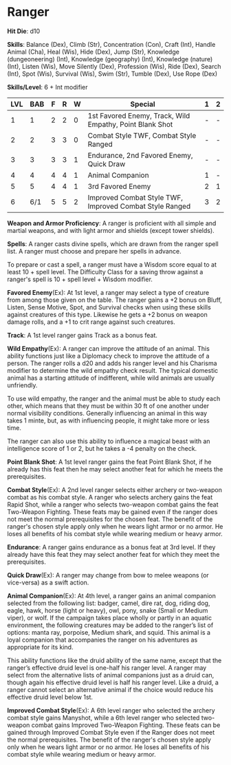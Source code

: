 # Ranger

**Hit Die**: d10

**Skills**: Balance (Dex), Climb (Str), Concentration (Con), Craft (Int), Handle Animal (Cha), Heal (Wis), Hide (Dex), Jump (Str), Knowledge (dungeoneering) (Int), Knowledge (geography) (Int), Knowledge (nature) (Int), Listen (Wis), Move Silently (Dex), Profession (Wis), Ride (Dex), Search (Int), Spot (Wis), Survival (Wis), Swim (Str), Tumble (Dex), Use Rope (Dex)

**Skills/Level**: 6 + Int modifier

LVL | BAB | F | R | W | Special | 1 | 2 
--- | --- | - | - | - | ------- | - | -
1   | 1   | 2 | 2 | 0 | 1st Favored Enemy, Track, Wild Empathy, Point Blank Shot | - | -  
2   | 2   | 3 | 3 | 0 | Combat Style TWF, Combat Style Ranged | - | -  
3   | 3   | 3 | 3 | 1 | Endurance, 2nd Favored Enemy, Quick Draw | - | -
4   | 4   | 4 | 4 | 1 | Animal Companion | 1 | -
5   | 5   | 4 | 4 | 1 | 3rd Favored Enemy | 2 | 1
6   | 6/1 | 5 | 5 | 2 | Improved Combat Style TWF, Improved Combat Style Ranged | 3 | 2

**Weapon and Armor Proficiency**: A ranger is proficient with all simple and martial weapons, and with light armor and shields (except tower shields).

**Spells**: A ranger casts divine spells, which are drawn from the ranger spell list. A ranger must choose and prepare her spells in advance. 

To prepare or cast a spell, a ranger must have a Wisdom score equal to at least 10 + spell level. The Difficulty Class for a saving throw against a ranger's spell is 10 + spell level + Wisdom modifier. 

**Favored Enemy**(Ex): At 1st level, a ranger may select a type of creature from among those given on the table. The ranger gains a +2 bonus on Bluff, Listen, Sense Motive, Spot, and Survival checks when using these skills against creatures of this type. Likewise he gets a +2 bonus on weapon damage rolls, and a +1 to crit range against such creatures.

**Track**: A 1st level ranger gains Track as a bonus feat.

**Wild Empathy**(Ex): A ranger can improve the attitude of an animal. This ability functions just like a Diplomacy check to improve the attitude of a person. The ranger rolls a d20 and adds his ranger level and his Charisma modifier to determine the wild empathy check result. The typical domestic animal has a starting attitude of indifferent, while wild animals are usually unfriendly.

To use wild empathy, the ranger and the animal must be able to study each other, which means that they must be within 30 ft of one another under normal visibility conditions. Generally influencing an animal in this way takes 1 minte, but, as with influencing people, it might take more or less time.

The ranger can also use this ability to influence a magical beast with an intelligence score of 1 or 2, but he takes a -4 penalty on the check.

**Point Blank Shot**: A 1st level ranger gains the feat Point Blank Shot, if he already has this feat then he may select another feat for which he meets the prerequisites.

**Combat Style**(Ex): A 2nd level ranger selects either archery or two-weapon combat as his combat style. A ranger who selects archery gains the feat Rapid Shot, while a ranger who selects two-weapon combat gains the feat Two-Weapon Fighting. These feats may be gained even if the ranger does not meet the normal prerequisites for the chosen feat. The benefit of the ranger's chosen style apply only when he wears light armor or no armor. He loses all benefits of his combat style while wearing medium or heavy armor.

**Endurance**: A ranger gains endurance as a bonus feat at 3rd level. If they already have this feat they may select another feat for which they meet the prerequisites. 

**Quick Draw**(Ex): A ranger may change from bow to melee weapons (or vice-versa) as a swift action. 

**Animal Companion**(Ex): At 4th level, a ranger gains an animal companion selected from the following list: badger, camel, dire rat, dog, riding dog, eagle, hawk, horse (light or heavy), owl, pony, snake (Small or Medium viper), or wolf. If the campaign takes place wholly or partly in an aquatic environment, the following creatures may be added to the ranger’s list of options: manta ray, porpoise, Medium shark, and squid. This animal is a loyal companion that accompanies the ranger on his adventures as appropriate for its kind.

This ability functions like the druid ability of the same name, except that the ranger’s effective druid level is one-half his ranger level. A ranger may select from the alternative lists of animal companions just as a druid can, though again his effective druid level is half his ranger level. Like a druid, a ranger cannot select an alternative animal if the choice would reduce his effective druid level below 1st.

**Improved Combat Style**(Ex): A 6th level ranger who selected the archery combat style gains Manyshot, while a 6th level ranger who selected two-weapon combat gains Improved Two-Weapon Fighting. These feats can be gained through Improved Combat Style even if the Ranger does not meet the normal prerequisites. The benefit of the ranger's chosen style apply only when he wears light armor or no armor. He loses all benefits of his combat style while wearing medium or heavy armor.
